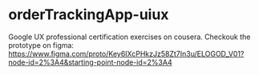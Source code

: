 # orderTrackingApp-uiux
Google UX professional certification exercises on cousera.
Checkouk the prototype on figma: https://www.figma.com/proto/Key6IXcPHkzJz58Zt7In3u/ELOGOD_V01?node-id=2%3A4&starting-point-node-id=2%3A4
